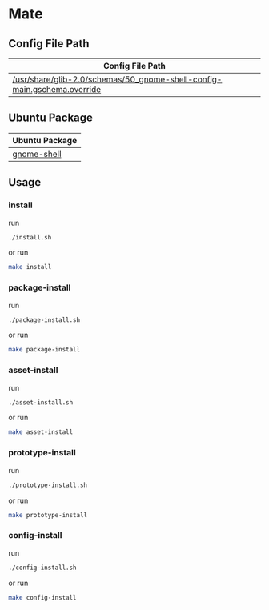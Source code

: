 

# Mate




## Config File Path

| Config File Path |
| --- |
| [/usr/share/glib-2.0/schemas/50_gnome-shell-config-main.gschema.override](./asset/overlay/usr/share/glib-2.0/schemas/50_gnome-shell-config-main.gschema.override) |




## Ubuntu Package

| Ubuntu Package |
| --- |
| [gnome-shell](https://packages.ubuntu.com/noble/gnome-shell) |




## Usage


### install

run

``` sh
./install.sh
```

or run

``` sh
make install
```


### package-install

run

``` sh
./package-install.sh
```

or run

``` sh
make package-install
```


### asset-install

run

``` sh
./asset-install.sh
```

or run

``` sh
make asset-install
```


### prototype-install

run

``` sh
./prototype-install.sh
```

or run

``` sh
make prototype-install
```


### config-install

run

``` sh
./config-install.sh
```

or run

``` sh
make config-install
```
